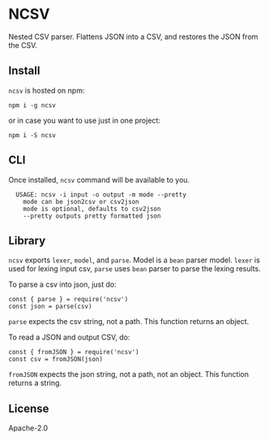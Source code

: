 # NCSV

Nested CSV parser. Flattens JSON into a CSV, and restores the JSON from the CSV.

## Install

`ncsv` is hosted on npm:

```
npm i -g ncsv
```

or in case you want to use just in one project:

```
npm i -S ncsv
```

## CLI

Once installed, `ncsv` command will be available to you.

```
  USAGE: ncsv -i input -o output -m mode --pretty
    mode can be json2csv or csv2json
    mode is optional, defaults to csv2json
    --pretty outputs pretty formatted json
```

## Library

`ncsv` exports `lexer`, `model`, and `parse`. Model is a `bean` parser model.
`lexer` is used for lexing input csv, `parse` uses `bean` parser to parse the lexing results.

To parse a csv into json, just do:

```
const { parse } = require('ncsv')
const json = parse(csv)
```

`parse` expects the csv string, not a path. This function returns an object.

To read a JSON and output CSV, do:

```
const { fromJSON } = require('ncsv')
const csv = fromJSON(json)
```

`fromJSON` expects the json string, not a path, not an object. This function returns a string.

## License

Apache-2.0
